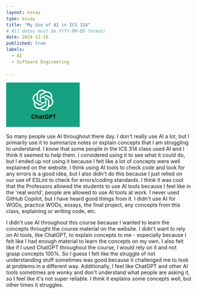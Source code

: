 ```yaml
---
layout: essay
type: essay
title: "My Use of AI in ICS 314"
# All dates must be YYYY-MM-DD format!
date: 2024-12-16
published: true
labels:
  - AI
  - Software Engineering

---
```


<img width="200px" src="../img/essays/chatGPT.png">

<br>

So many people use AI throughout there day. I don't really use AI a lot, but I primarily use it to summarize notes or explain concepts that I am struggling to understand. I know that some people in the ICS 314 class used AI and I think it seemed to help them. I considered using it to see what it could do, but I ended up not using it because I felt like a lot of concepts were well explained on the website. I think using AI tools to check code and look for any errors is a good idea, but I also didn't do this because I just relied on our use of ESLint to check for errors/coding standards. I think it was cool that the Professors allowed the students to use AI tools because I feel like in the 'real world', people are allowed to use AI tools at work. I never used GitHub Copilot, but I have heard good things from it. I didn't use AI for WODs, practice WODs, essays, the final project, any concepts from this class, explaining or writing code, etc. 

I didn't use AI throughout this course because I wanted to learn the concepts throught the course material on the website. I didn't want to rely on AI tools, like ChatGPT, to explain concepts to me - especially because I felt like I had enough material to learn the concepts on my own. I also felt like if I used ChatGPT throughout the course, I would rely on it and not grasp concepts 100%. So I guess I felt like the struggle of not understanding stuff sometimes was good because it challenged me to look at problems in a different way. Additionally, I feel like ChatGPT and other AI tools sometimes are wonky and don't understand what people are asking it, so I feel like it's not super reliable. I think it explains some concepts well, but other times it struggles.

